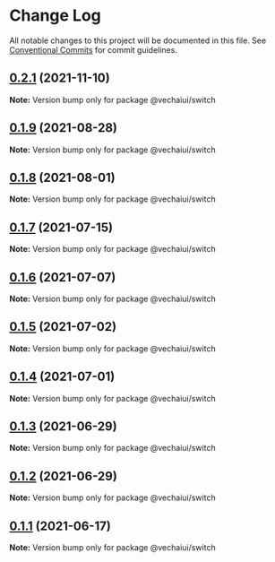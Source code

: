 # Change Log

All notable changes to this project will be documented in this file.
See [Conventional Commits](https://conventionalcommits.org) for commit guidelines.

## [0.2.1](https://github.com/vechai/vechaiui/compare/@vechaiui/switch@0.1.9...@vechaiui/switch@0.2.1) (2021-11-10)

**Note:** Version bump only for package @vechaiui/switch





## [0.1.9](https://github.com/vechai/vechaiui/compare/@vechaiui/switch@0.1.8...@vechaiui/switch@0.1.9) (2021-08-28)

**Note:** Version bump only for package @vechaiui/switch





## [0.1.8](https://github.com/vechai/vechaiui/compare/@vechaiui/switch@0.1.7...@vechaiui/switch@0.1.8) (2021-08-01)

**Note:** Version bump only for package @vechaiui/switch





## [0.1.7](https://github.com/vechai/vechaiui/compare/@vechaiui/switch@0.1.6...@vechaiui/switch@0.1.7) (2021-07-15)

**Note:** Version bump only for package @vechaiui/switch





## [0.1.6](https://github.com/vechai/vechaiui/compare/@vechaiui/switch@0.1.5...@vechaiui/switch@0.1.6) (2021-07-07)

**Note:** Version bump only for package @vechaiui/switch





## [0.1.5](https://github.com/vechai/vechaiui/compare/@vechaiui/switch@0.1.4...@vechaiui/switch@0.1.5) (2021-07-02)

**Note:** Version bump only for package @vechaiui/switch





## [0.1.4](https://github.com/vechai/vechaiui/compare/@vechaiui/switch@0.1.3...@vechaiui/switch@0.1.4) (2021-07-01)

**Note:** Version bump only for package @vechaiui/switch





## [0.1.3](https://github.com/vechai/vechaiui/compare/@vechaiui/switch@0.1.2...@vechaiui/switch@0.1.3) (2021-06-29)

**Note:** Version bump only for package @vechaiui/switch





## [0.1.2](https://github.com/vechai/vechaiui/compare/@vechaiui/switch@0.1.1...@vechaiui/switch@0.1.2) (2021-06-29)

**Note:** Version bump only for package @vechaiui/switch





## [0.1.1](https://github.com/vechai/vechaiui/compare/@vechaiui/switch@0.1.0...@vechaiui/switch@0.1.1) (2021-06-17)

**Note:** Version bump only for package @vechaiui/switch
